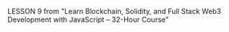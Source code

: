 LESSON 9 from "Learn Blockchain, Solidity, and Full Stack Web3 Development with JavaScript – 32-Hour Course"
